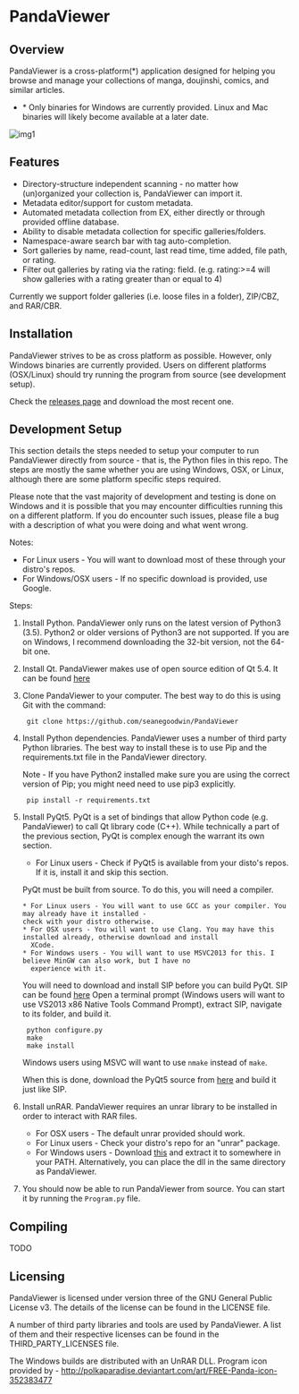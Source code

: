 PandaViewer
=====================


Overview
---------------------
PandaViewer is a cross-platform(\*) application designed for helping you browse and manage your collections of 
manga, doujinshi, comics, and similar articles. 

* \* Only binaries for Windows are currently provided. Linux and Mac binaries will likely become available at a later date.

![img1](http://i.imgur.com/oo4v5hG.jpg)

Features
---------------------

* Directory-structure independent scanning - no matter how (un)organized your collection is, PandaViewer can import it.
* Metadata editor/support for custom metadata.
* Automated metadata collection from EX, either directly or through provided offline database.
* Ability to disable metadata collection for specific galleries/folders.
* Namespace-aware search bar with tag auto-completion.
* Sort galleries by name, read-count, last read time, time added, file path, or rating.
* Filter out galleries by rating via the rating: field. (e.g. rating:>=4 will show galleries with a rating greater than or equal to 4)

Currently we support folder galleries (i.e. loose files in a folder), ZIP/CBZ, and RAR/CBR.


Installation
---------------------
PandaViewer strives to be as cross platform as possible. However, only Windows binaries are currently provided.
Users on different platforms (OSX/Linux) should try running the program from source (see development setup).

Check the [releases page](https://github.com/seanegoodwin/PandaViewer/releases) and download the most recent one.


Development Setup
---------------------
This section details the steps needed to setup your computer to run PandaViewer directly from source
\- that is, the Python files in this repo. The steps are mostly the same whether you are using 
Windows, OSX, or Linux, although there are some platform specific steps required. 

Please note that the vast majority of development and testing is done on Windows and it is
possible that you may encounter difficulties running this on a different platform.
If you do encounter such issues, please file a bug with a description of what you were doing and what went wrong.


Notes: 

* For Linux users - You will want to download most of these through your distro's repos. 
* For Windows/OSX users - If no specific download is provided, use Google.

Steps:

1. Install Python. PandaViewer only runs on the latest version of Python3 (3.5). 
Python2 or older versions of Python3 are not supported. 
If you are on Windows, I recommend downloading the 32-bit version, not the 64-bit one.

1. Install Qt. PandaViewer makes use of open source edition of Qt 5.4.
It can be found [here](http://www.qt.io/download-open-source/)

1. Clone PandaViewer to your computer. The best way to do this is using Git with the command:

        git clone https://github.com/seanegoodwin/PandaViewer

1. Install Python dependencies. PandaViewer uses a number of third party Python libraries. The best
way to install these is to use Pip and the requirements.txt file in the PandaViewer directory.

    Note - If you have Python2 installed make sure you are using the correct version of Pip; you might need need to use pip3 explicitly.

        pip install -r requirements.txt
    
    
 
1. Install PyQt5. PyQt is a set of bindings that allow Python code (e.g. PandaViewer) to call Qt
library code (C++). While technically a part of the previous section, 
PyQt is complex enough the warrant its own section. 

    * For Linux users - Check if PyQt5 is available from your disto's repos. If it is, install it
    and skip this section.
    
    PyQt must be built from source. To do this, you will need a compiler.

       * For Linux users - You will want to use GCC as your compiler. You may already have it installed - 
       check with your distro otherwise.
       * For OSX users - You will want to use Clang. You may have this installed already, otherwise download and install
         XCode.
       * For Windows users - You will want to use MSVC2013 for this. I believe MinGW can also work, but I have no
         experience with it.
         
    You will need to download and install SIP before you can build PyQt.
    SIP can be found [here](https://riverbankcomputing.com/software/sip/download)
    Open a terminal prompt (Windows users will want to use VS2013 x86 Native Tools Command Prompt), extract SIP,
    navigate to its folder, and build it.

        python configure.py
        make
        make install

    Windows users using MSVC will want to use `nmake` instead of `make`.
    
    When this is done, download the PyQt5 source from 
    [here](https://www.riverbankcomputing.com/software/pyqt/download5) and build it just like SIP.

1. Install unRAR. PandaViewer requires an unrar library to be installed in order to interact with 
RAR files. 

    * For OSX users - The default unrar provided should work.
    * For Linux users - Check your distro's repo for an "unrar" package. 
    * For Windows users - Download [this](http://www.rarlab.com/rar/UnRARDLL.exe) and extract it to 
      somewhere in your PATH. Alternatively, you can place the dll in the same directory as PandaViewer.
      
1. You should now be able to run PandaViewer from source. You can start it by running the `Program.py` file.

   
Compiling
---------------------
TODO


Licensing
---------------------
PandaViewer is licensed under version three of the GNU General Public License v3. 
The details of the license can be found in the LICENSE file.

A number of third party libraries and tools are used by PandaViewer. 
A list of them and their respective licenses can be found in the THIRD_PARTY_LICENSES file.

The Windows builds are distributed with an UnRAR DLL.
Program icon provided by - http://polkaparadise.deviantart.com/art/FREE-Panda-icon-352383477
